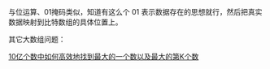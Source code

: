 

与位运算、01掩码类似，知道有这么个 01 表示数据存在的思想就行，然后把真实数据映射到比特数组的具体位置上。


其它大数组问题：

[10亿个数中如何高效地找到最大的一个数以及最大的第K个数](https://github.com/weitingyuk/LeetCode-Notes-Waiting/blob/main/2021-02-17/TopK.md)